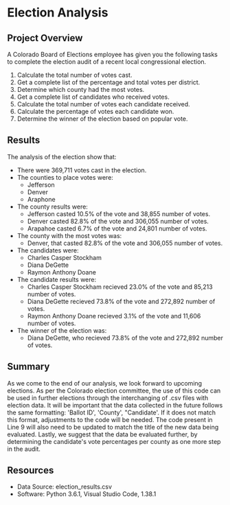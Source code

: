 # Election Analysis

## Project Overview 
A Colorado Board of Elections employee has given you the following tasks to complete the election audit of a recent local congressional election.

1. Calculate the total number of votes cast.
2. Get a complete list of the percentage and total votes per district.
3. Determine which county had the most votes.
4. Get a complete list of candidates who received votes.
5. Calculate the total number of votes each candidate received.
6. Calculate the percentage of votes each candidate won.
7. Determine the winner of the election based on popular vote.


## Results
The analysis of the election show that:
- There were 369,711 votes cast in the election.
- The counties to place votes were:
    - Jefferson
    - Denver
    - Araphone
- The county results were:
    - Jefferson casted 10.5% of the vote and 38,855 number of votes.
    - Denver casted 82.8% of the vote and 306,055 number of votes.
    - Arapahoe casted 6.7% of the vote and 24,801 number of votes.
- The county with the most votes was:
    - Denver, that casted 82.8% of the vote and 306,055 number of votes.
- The candidates were:
    - Charles Casper Stockham
    - Diana DeGette
    - Raymon Anthony Doane
- The candidate results were:
    - Charles Casper Stockham recieved 23.0% of the vote and 85,213 number of votes.
    - Diana DeGette recieved 73.8% of the vote and 272,892 number of votes.
    - Raymon Anthony Doane recieved 3.1% of the vote and 11,606 number of votes.
- The winner of the election was:
    - Diana DeGette, who recieved 73.8% of the vote and 272,892 number of votes. 

## Summary
As we come to the end of our analysis, we look forward to upcoming elections. As per the Colorado election committee, the use of this code can be used in further elections through the interchanging of .csv files with election data. It will be important that the data collected in the future follows the same formatting: 'Ballot ID', 'County', "Candidate'. If it does not match this format, adjustments to the code will be needed. The code present in Line 9 will also need to be updated to match the title of the new data being evaluated. Lastly, we suggest that the data be evaluated further, by determining the candidate's vote percentages per county as one more step in the audit.

## Resources
- Data Source: election_results.csv
- Software: Python 3.6.1, Visual Studio Code, 1.38.1
